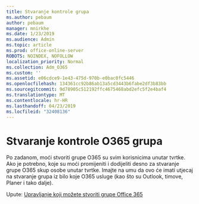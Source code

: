 ```yaml
---
title: Stvaranje kontrole grupa
ms.author: pebaum
author: pebaum
manager: mnirkhe
ms.date: 1/23/2019
ms.audience: Admin
ms.topic: article
ms.prod: office-online-server
ROBOTS: NOINDEX, NOFOLLOW
localization_priority: Normal
ms.collection: Adm_O365
ms.custom: ''
ms.assetid: e06cdce9-1e43-475d-970b-e0bac0fc5446
ms.openlocfilehash: 134361cc92b86ab13a5cd3443b6fabe2df3b83bb
ms.sourcegitcommit: 9d78905c512192ffc4675468abd2efc5f2e4baf4
ms.translationtype: MT
ms.contentlocale: hr-HR
ms.lasthandoff: 04/23/2019
ms.locfileid: "32408136"
---
```

# <a name="control-creation-of-o365-groups"></a>Stvaranje kontrole O365 grupa

Po zadanom, moći stvoriti grupe O365 su svim korisnicima unutar tvrtke. Ako je potrebno, koje su moći promijeniti i dodijeliti desno za stvaranje grupe O365 skup osobe unutar tvrtke. Imajte na umu da ovo će imati utjecaj na stvaranje grupa iz bilo koje O365 usluge (kao što su Outlook, timove, Planer i tako dalje).
  
Upute: [Upravljanje koji možete stvoriti grupe Office 365](https://docs.microsoft.com/office365/admin/create-groups/manage-creation-of-groups)

